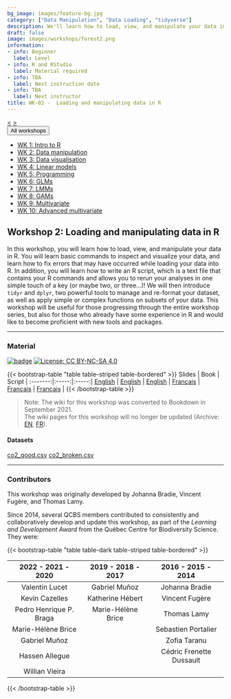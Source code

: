 ```yaml
---
bg_image: images/feature-bg.jpg
category: ["Data Manipulation", "Data Loading", "tidyverse"]
description: We'll learn how to load, view, and manipulate your data in R!
draft: false
image: images/workshops/forest2.png
information:
- info: Beginner
  label: Level
- info: R and RStudio
  label: Material required
- info: TBA
  label: Next instruction date
- info: TBA
  label: Next instructor
title: WK-02 -  Loading and manipulating data in R
---
```

<div class="btn-group" role="group" aria-label="...">
  <a href="https://r.qcbs.ca/workshops/r-workshop-01/" button type="button" class="btn btn-default"><</button></a>
  <a href="https://r.qcbs.ca/workshops/r-workshop-03/"button type="button" class="btn btn-default">></button></a>

  <div class="btn-group" role="group">
    <button type="button" class="btn btn-default dropdown-toggle" data-toggle="dropdown" aria-haspopup="true" aria-expanded="false">
      All workshops
      <span class="caret"></span>
    </button>
    <ul class="dropdown-menu">
      <li><a href="https://r.qcbs.ca/workshops/r-workshop-01/">WK 1: Intro to R</a></li>
      <li><a href="https://r.qcbs.ca/workshops/r-workshop-02/">WK 2: Data manipulation</a></li>
      <li><a href="https://r.qcbs.ca/workshops/r-workshop-03/">WK 3: Data visualisation</a></li>
      <li><a href="https://r.qcbs.ca/workshops/r-workshop-04/">WK 4: Linear models</a></li>
      <li><a href="https://r.qcbs.ca/workshops/r-workshop-05/">WK 5: Programming</a></li>
      <li><a href="https://r.qcbs.ca/workshops/r-workshop-06/">WK 6: GLMs</a></li>
      <li><a href="https://r.qcbs.ca/workshops/r-workshop-07/">WK 7: LMMs</a></li>
      <li><a href="https://r.qcbs.ca/workshops/r-workshop-08/">WK 8: GAMs</a></li>
      <li><a href="https://r.qcbs.ca/workshops/r-workshop-09/">WK 9: Multivariate</a></li>
      <li><a href="https://r.qcbs.ca/workshops/r-workshop-10/">WK 10: Advanced multivariate</a></li>
    </ul>
  </div>
</div>

## Workshop 2: Loading and manipulating data in R

In this workshop, you will learn how to load, view, and manipulate your data in
R. You will learn basic commands to inspect and visualize your data, and learn
how to fix errors that may have occurred while loading your data into R. In
addition, you will learn how to write an R script, which is a text file that
contains your R commands and allows you to rerun your analyses in one simple
touch of a key (or maybe two, or three…)! We will then introduce `tidyr` and
`dplyr`, two powerful tools to manage and re-format your dataset, as well as
apply simple or complex functions on subsets of your data. This workshop will be
useful for those progressing through the entire workshop series, but also for
those who already have some experience in R and would like to become proficient
with new tools and packages.

----

### Material

[![badge](https://img.shields.io/static/v1?style=flat&label=Workshop&message=02&color=blue&logo=github)](https://github.com/QCBSRworkshops/workshop02) [![License: CC BY-NC-SA 4.0](https://img.shields.io/badge/License-CC%20BY--NC--SA%204.0-orange.svg)](https://creativecommons.org/licenses/by-nc-sa/4.0/)

{{< bootstrap-table "table table-striped table-bordered" >}}
 Slides | Book | Script | 
:-------:|:-----:|:-----:|
<a href="https://r.qcbs.ca/workshop02/pres-en/workshop02-pres-en.html" button type="button" class="btn btn-default">English</button></a> | <a href="https://r.qcbs.ca/workshop02/book-en/index.html" button type="button" class="btn btn-default">English</button></a> | <a href="https://r.qcbs.ca/workshop02/book-en/workshop02-script-en.R" button type="button" class="btn btn-default">English</button></a> | 
<a href="https://r.qcbs.ca/workshop02/pres-fr/workshop02-pres-fr.html" button type="button" class="btn btn-default">Français</button></a> | <a href="https://r.qcbs.ca/workshop02/book-fr/index.html" button type="button" class="btn btn-default">Français</button></a> | <a href="https://r.qcbs.ca/workshop02/book-fr/workshop02-script-fr.R" button type="button" class="btn btn-default">Français</button></a> | 
{{< /bootstrap-table >}}


> Note: The wiki for this workshop was converted to Bookdown in September 2021. <br>
> The wiki pages for this workshop will no longer be updated (Archive: [EN](https://wiki.qcbs.ca/r_workshop2), [FR](https://wiki.qcbs.ca/r_atelier2)).

#### Datasets

<a href="https://r.qcbs.ca/workshop02/pres-fr/data/co2_good.csv" button type="button" class="btn btn-primary">co2_good.csv</button></a> <a href="https://r.qcbs.ca/workshop02/pres-fr/data/co2_broken.csv" button type="button" class="btn btn-primary">co2_broken.csv</button></a>

----


### Contributors

This workshop was originally developed by Johanna Bradie, Vincent Fugère, and Thomas Lamy.

Since 2014, several QCBS members contributed to consistently and collaboratively develop and update this workshop, as part of the *Learning and Development Award* from the Québec Centre for Biodiversity Science. They were:

{{< bootstrap-table "table table-dark table-striped table-bordered" >}}

|      2022 - 2021 - 2020     |      2019 - 2018 - 2017     |      2016 - 2015 - 2014      |
|:---------------------------:|:---------------------------:|:----------------------------:|
| Valentin Lucet | Gabriel Muñoz | Johanna Bradie |
| Kevin Cazelles | Katherine Hébert | Vincent Fugère |
| Pedro Henrique P. Braga | Marie-Hélène Brice | Thomas Lamy |
| Marie-Hélène Brice |  | Sebastien Portalier |
| Gabriel Muñoz |  | Zofia Taranu |
| Hassen Allegue |  | Cédric Frenette Dussault |
| Willian Vieira |  | |

{{< /bootstrap-table >}}
